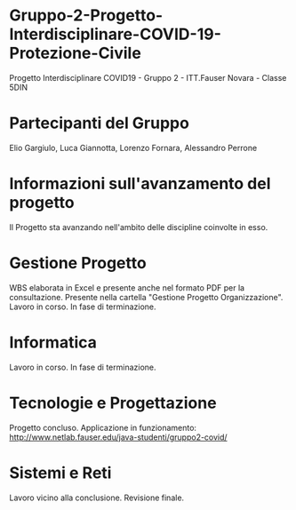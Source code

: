 # Gruppo-2-Progetto-Interdisciplinare-COVID-19-Protezione-Civile
Progetto Interdisciplinare COVID19 - Gruppo 2 - ITT.Fauser Novara - Classe 5DIN
# Partecipanti del Gruppo

Elio Gargiulo,
Luca Giannotta,
Lorenzo Fornara,
Alessandro Perrone

# Informazioni sull'avanzamento del progetto
Il Progetto sta avanzando nell'ambito delle discipline coinvolte in esso.
# Gestione Progetto
WBS elaborata in Excel e presente anche nel formato PDF per la consultazione. Presente nella cartella "Gestione Progetto Organizzazione".
Lavoro in corso. In fase di terminazione.
# Informatica
Lavoro in corso. In fase di terminazione.
# Tecnologie e Progettazione
Progetto concluso. Applicazione in funzionamento: http://www.netlab.fauser.edu/java-studenti/gruppo2-covid/
# Sistemi e Reti
Lavoro vicino alla conclusione. Revisione finale.
